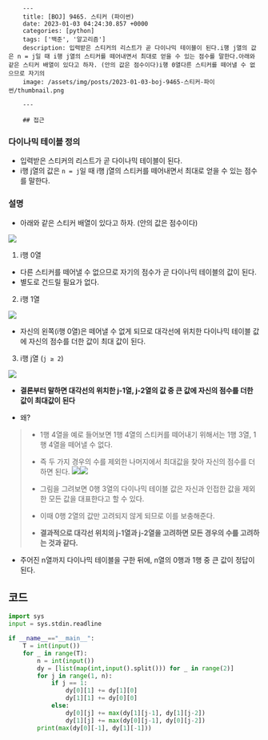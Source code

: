 

        ---
        title: [BOJ] 9465. 스티커 (파이썬)
        date: 2023-01-03 04:24:30.857 +0000
        categories: [python]
        tags: ['백준', '알고리즘']
        description: 입력받은 스티커의 리스트가 곧 다이나믹 테이블이 된다.i행 j열의 값은 n = j일 때 i행 j열의 스티커를 떼어내면서 최대로 얻을 수 있는 점수를 말한다.아래와 같은 스티커 배열이 있다고 하자. (안의 값은 점수이다)i행 0열다른 스티커를 떼어낼 수 없으므로 자기의 
        image: /assets/img/posts/2023-01-03-boj-9465-스티커-파이썬/thumbnail.png
        
        ---

        ## 접근

### 다이나믹 테이블 정의

- 입력받은 스티커의 리스트가 곧 다이나믹 테이블이 된다.
- i행 j열의 값은 `n = j`일 때 i행 j열의 스티커를 떼어내면서 최대로 얻을 수 있는 점수를 말한다.

### 설명

- 아래와 같은 스티커 배열이 있다고 하자. (안의 값은 점수이다)

![](/assets/img/posts/2023-01-03-boj-9465-스티커-파이썬/img0.png)


1. i행 0열
- 다른 스티커를 떼어낼 수 없으므로 자기의 점수가 곧 다이나믹 테이블의 값이 된다.
- 별도로 건드릴 필요가 없다.

2. i행 1열

![](/assets/img/posts/2023-01-03-boj-9465-스티커-파이썬/img1.png)

- 자신의 왼쪽(i행 0열)은 떼어낼 수 없게 되므로 대각선에 위치한 다이나믹 테이블 값에 자신의 점수를 더한 값이 최대 값이 된다.

3. i행 j열 (`j ≥ 2`)

![](/assets/img/posts/2023-01-03-boj-9465-스티커-파이썬/img2.png)


- **결론부터 말하면 대각선의 위치한 j-1열, j-2열의 값 중 큰 값에 자신의 점수를 더한 값이 최대값이 된다**

- 왜?
	
> - 1행 4열을 예로 들어보면 1행 4열의 스티커를 떼어내기 위해서는 1행 3열, 1행 4열을 떼어낼 수 없다.
> - 즉 두 가지 경우의 수를 제외한 나머지에서 최대값을 찾아 자신의 점수를 더하면 된다.
> ![](/assets/img/posts/2023-01-03-boj-9465-스티커-파이썬/img3.png)![](/assets/img/posts/2023-01-03-boj-9465-스티커-파이썬/img4.png)
> 
> - 그림을 그려보면 0행 3열의 다이나믹 테이블 값은 자신과 인접한 값을 제외한 모든 값을 대표한다고 할 수 있다.
> - 이때 0행 2열의 값만 고려되지 않게 되므로 이를 보충해준다.
> - **결과적으로 대각선 위치의 j-1열과 j-2열을 고려하면 모든 경우의 수를 고려하는 것과 같다.**

- 주어진 n열까지 다이나믹 테이블을 구한 뒤에, n열의 0행과 1행 중 큰 값이 정답이 된다.

## 코드

```python
import sys
input = sys.stdin.readline

if __name__=="__main__":
    T = int(input())
    for _ in range(T):
        n = int(input())
        dy = [list(map(int,input().split())) for _ in range(2)]
        for j in range(1, n):
            if j == 1:
                dy[0][1] += dy[1][0]
                dy[1][1] += dy[0][0]
            else:
                dy[0][j] += max(dy[1][j-1], dy[1][j-2])
                dy[1][j] += max(dy[0][j-1], dy[0][j-2])
        print(max(dy[0][-1], dy[1][-1]))
```





        